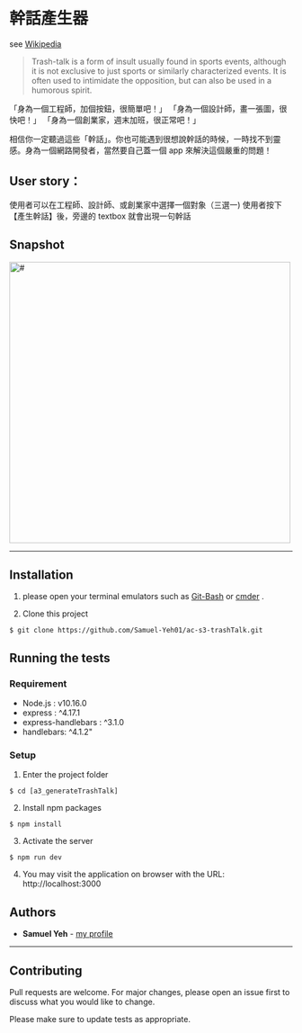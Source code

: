 # 幹話產生器

see [Wikipedia](https://en.wikipedia.org/wiki/Trash-talk)

> Trash-talk is a form of insult usually found in sports events, although it is not exclusive to just sports or similarly characterized events. It is often used to intimidate the opposition, but can also be used in a humorous spirit.

「身為一個工程師，加個按鈕，很簡單吧！」
「身為一個設計師，畫一張圖，很快吧！」
「身為一個創業家，週末加班，很正常吧！」

相信你一定聽過這些「幹話」。你也可能遇到很想說幹話的時候，一時找不到靈感。身為一個網路開發者，當然要自己蓋一個 app 來解決這個嚴重的問題！

## User story：

使用者可以在工程師、設計師、或創業家中選擇一個對象（三選一)
使用者按下【產生幹話】後，旁邊的 textbox 就會出現一句幹話

## Snapshot

<img src="https://imgur.com/I6E6uBY.png" alt="#" width="500"/>

---

## Installation

1. please open your terminal emulators such as [Git-Bash](https://git-scm.com/downloads) or [cmder](https://cmder.net/) .

2. Clone this project

```
$ git clone https://github.com/Samuel-Yeh01/ac-s3-trashTalk.git
```

## Running the tests

### Requirement

- Node.js : v10.16.0
- express : ^4.17.1
- express-handlebars : ^3.1.0
- handlebars: ^4.1.2"

### Setup

1. Enter the project folder

```
$ cd [a3_generateTrashTalk]
```

2. Install npm packages

```
$ npm install
```

3. Activate the server

```
$ npm run dev
```

4. You may visit the application on browser with the URL: http://localhost:3000

## Authors

- **Samuel Yeh** - [my profile](https://github.com/Samuel-Yeh01)

---

## Contributing

Pull requests are welcome. For major changes, please open an issue first to discuss what you would like to change.

Please make sure to update tests as appropriate.
